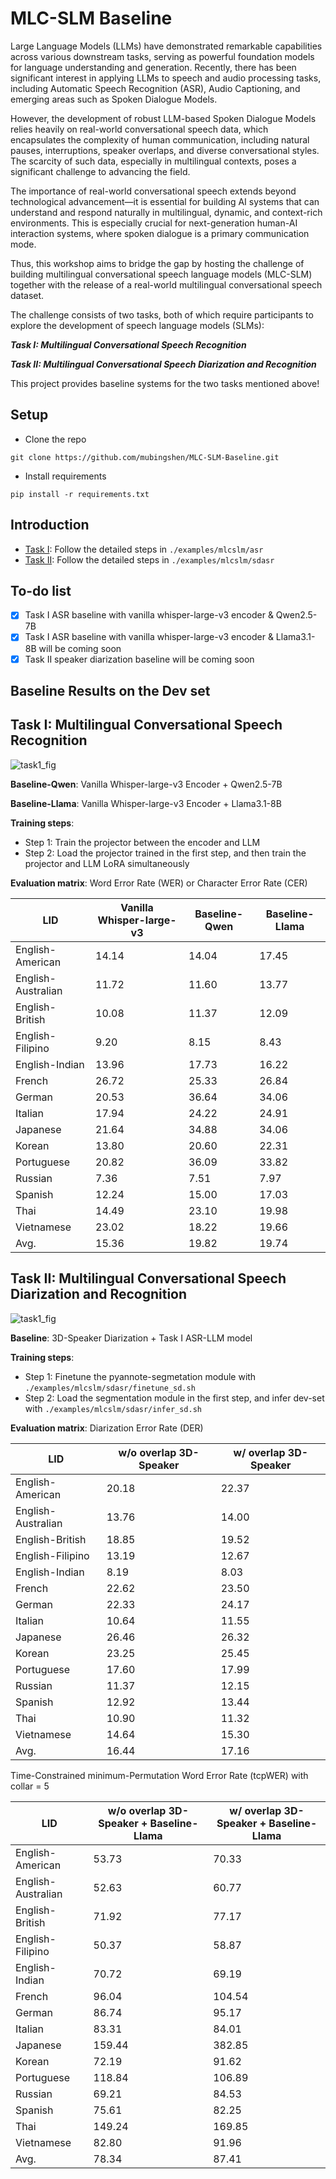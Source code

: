 # MLC-SLM Baseline
Large Language Models (LLMs) have demonstrated remarkable capabilities across various downstream tasks, serving as powerful foundation models for language understanding and generation. Recently, there has been significant interest in applying LLMs to speech and audio processing tasks, including Automatic Speech Recognition (ASR), Audio Captioning, and emerging areas such as Spoken Dialogue Models.

However, the development of robust LLM-based Spoken Dialogue Models relies heavily on real-world conversational speech data, which encapsulates the complexity of human communication, including natural pauses, interruptions, speaker overlaps, and diverse conversational styles. The scarcity of such data, especially in multilingual contexts, poses a significant challenge to advancing the field.

The importance of real-world conversational speech extends beyond technological advancement—it is essential for building AI systems that can understand and respond naturally in multilingual, dynamic, and context-rich environments. This is especially crucial for next-generation human-AI interaction systems, where spoken dialogue is a primary communication mode.

Thus, this workshop aims to bridge the gap by hosting the challenge of building multilingual conversational speech language models (MLC-SLM) together with the release of a real-world multilingual conversational speech dataset.

The challenge consists of two tasks, both of which require participants to explore the development of speech language models (SLMs):

***Task I: Multilingual Conversational Speech Recognition***

***Task II: Multilingual Conversational Speech Diarization and Recognition***

This project provides baseline systems for the two tasks mentioned above!

## Setup
* Clone the repo
```shell
git clone https://github.com/mubingshen/MLC-SLM-Baseline.git
```
* Install requirements
```shell
pip install -r requirements.txt
```
## Introduction

* [Task I](./examples/mlcslm/asr): Follow the detailed steps in `./examples/mlcslm/asr`
* [Task II](./examples/mlcslm/sdasr): Follow the detailed steps in `./examples/mlcslm/sdasr`

## To-do list
- [x] Task I ASR baseline with vanilla whisper-large-v3 encoder & Qwen2.5-7B
- [x] Task I ASR baseline with vanilla whisper-large-v3 encoder & Llama3.1-8B will be coming soon
- [x] Task II speaker diarization baseline will be coming soon

## Baseline Results on the Dev set
## Task I: Multilingual Conversational Speech Recognition

![task1_fig](./figs/task1.png)

**Baseline-Qwen**: Vanilla Whisper-large-v3 Encoder + Qwen2.5-7B

**Baseline-Llama**: Vanilla Whisper-large-v3 Encoder + Llama3.1-8B

**Training steps**:
* Step 1: Train the projector between the encoder and LLM
* Step 2: Load the projector trained in the first step, and then train the projector and LLM LoRA simultaneously

**Evaluation matrix**: Word Error Rate (WER) or Character Error Rate (CER)

| LID                | Vanilla Whisper-large-v3    | Baseline-Qwen | Baseline-Llama |
|--------------------|-----------------------------|---------------|----------------|
| English-American   | 14.14                       | 14.04         | 17.45          |
| English-Australian | 11.72                       | 11.60         | 13.77          |
| English-British    | 10.08                       | 11.37         | 12.09          |
| English-Filipino   | 9.20                        | 8.15          | 8.43           |
| English-Indian     | 13.96                       | 17.73         | 16.22          |
| French             | 26.72                       | 25.33         | 26.84          |
| German             | 20.53                       | 36.64         | 34.06          |
| Italian            | 17.94                       | 24.22         | 24.91          |
| Japanese           | 21.64                       | 34.88         | 34.06          |
| Korean             | 13.80                       | 20.60         | 22.31          |
| Portuguese         | 20.82                       | 36.09         | 33.82          |
| Russian            | 7.36                        | 7.51          | 7.97           |
| Spanish            | 12.24                       | 15.00         | 17.03          |
| Thai               | 14.49                       | 23.10         | 19.98          |
| Vietnamese         | 23.02                       | 18.22         | 19.66          |
| Avg.               | 15.36                       | 19.82         | 19.74          |

## Task II: Multilingual Conversational Speech Diarization and Recognition

![task1_fig](./figs/task2.png)

**Baseline**: 3D-Speaker Diarization + Task I ASR-LLM model

**Training steps**:
* Step 1: Finetune the pyannote-segmetation module with `./examples/mlcslm/sdasr/finetune_sd.sh`
* Step 2: Load the segmentation module in the first step, and infer dev-set with `./examples/mlcslm/sdasr/infer_sd.sh`

**Evaluation matrix**: Diarization Error Rate (DER)

| LID                | w/o overlap 3D-Speaker | w/ overlap 3D-Speaker |
|--------------------|------------------------|-----------------------|
| English-American   | 20.18                  | 22.37                 |
| English-Australian | 13.76                  | 14.00                 |
| English-British    | 18.85                  | 19.52                 |
| English-Filipino   | 13.19                  | 12.67                 |
| English-Indian     | 8.19                   | 8.03                  |
| French             | 22.62                  | 23.50                 |
| German             | 22.33                  | 24.17                 |
| Italian            | 10.64                  | 11.55                 |
| Japanese           | 26.46                  | 26.32                 |
| Korean             | 23.25                  | 25.45                 |
| Portuguese         | 17.60                  | 17.99                 |
| Russian            | 11.37                  | 12.15                 |
| Spanish            | 12.92                  | 13.44                 |
| Thai               | 10.90                  | 11.32                 |
| Vietnamese         | 14.64                  | 15.30                 |
| Avg.               | 16.44                  | 17.16                 |

Time-Constrained minimum-Permutation Word Error Rate (tcpWER) with collar = 5

| LID                | w/o overlap 3D-Speaker + Baseline-Llama | w/ overlap 3D-Speaker + Baseline-Llama |
|--------------------|-----------------------------------------|----------------------------------------|
| English-American   | 53.73                                   | 70.33                                  |
| English-Australian | 52.63                                   | 60.77                                  |
| English-British    | 71.92                                   | 77.17                                  |
| English-Filipino   | 50.37                                   | 58.87                                  |
| English-Indian     | 70.72                                   | 69.19                                  |
| French             | 96.04                                   | 104.54                                 |
| German             | 86.74                                   | 95.17                                  |
| Italian            | 83.31                                   | 84.01                                  |
| Japanese           | 159.44                                  | 382.85                                 |
| Korean             | 72.19                                   | 91.62                                  |
| Portuguese         | 118.84                                  | 106.89                                 |
| Russian            | 69.21                                   | 84.53                                  |
| Spanish            | 75.61                                   | 82.25                                  |
| Thai               | 149.24                                  | 169.85                                 |
| Vietnamese         | 82.80                                   | 91.96                                  |
| Avg.               | 78.34                                   | 87.41                                  |


